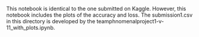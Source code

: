 This notebook is identical to the one submitted on Kaggle. However, this notebook includes the plots of the accuracy and loss. 
The submission1.csv in this directory is developed by the teamphnomenalproject1-v-11_with_plots.ipynb.

